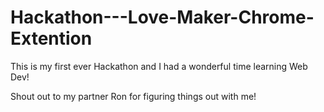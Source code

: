# Hackathon---Love-Maker-Chrome-Extention
This is my first ever Hackathon and I had a wonderful time learning Web Dev!

Shout out to my partner Ron for figuring things out with me!
